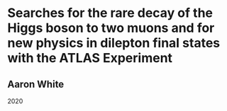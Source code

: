 # Searches for the rare decay of the Higgs boson to two muons and for new physics in dilepton final states with the ATLAS Experiment
## Aaron White

2020
